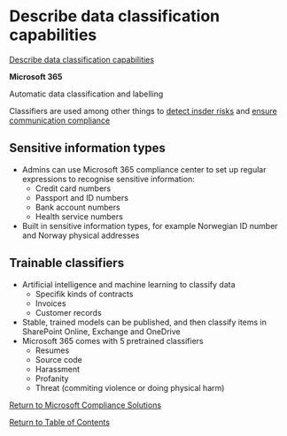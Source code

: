 # Describe data classification capabilities

[Describe data classification capabilities](https://docs.microsoft.com/en-us/learn/modules/describe-information-protection-governance-capabilities-microsoft-365/3-describe-data-classification-capabilities-compliance-center)

**Microsoft 365**

Automatic data classification and labelling

Classifiers are used among other things to [detect insder risks](31-Describe-Insider-risk-management-solution.md) and [ensure communication compliance](32-Describe-communication-compliance.md)

## Sensitive information types
* Admins can use Microsoft 365 compliance center to set up regular expressions to recognise sensitive information:
    * Credit card numbers
    * Passport and ID numbers
    * Bank account numbers
    * Health service numbers
* Built in sensitive information types, for example Norwegian ID number and Norway physical addresses

## Trainable classifiers
* Artificial intelligence and machine learning to classify data
    * Specifik kinds of contracts
    * Invoices
    * Customer records
* Stable, trained models can be published, and then classify items in SharePoint Online, Exchange and OneDrive
* Microsoft 365 comes with 5 pretrained classifiers
    * Resumes
    * Source code
    * Harassment
    * Profanity
    * Threat (commiting violence or doing physical harm)

[Return to Microsoft Compliance Solutions](README.md)

[Return to Table of Contents](../README.md)